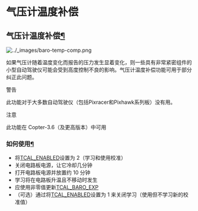 # 气压计温度补偿

## 气压计温度补偿[¶](https://ardupilot.org/copter/docs/common-baro-temp-comp.html#barometer-temperature-compensation)

![../\_images/baro-temp-comp.png](https://ardupilot.org/copter/\_images/baro-temp-comp.png)

如果气压计随着温度变化而报告的压力发生显着变化，则一些具有非常紧密组件的小型自动驾驶仪可能会受到高度控制不良的影响。气压计温度补偿功能可用于部分纠正此问题。

警告

此功能对于大多数自动驾驶仪（包括Pixracer和Pixhawk系列板）没有用。

注意

此功能在 Copter-3.6（及更高版本）中可用

### 如何使用[¶](https://ardupilot.org/copter/docs/common-baro-temp-comp.html#how-to-use)

* 将[TCAL\_ENABLED](https://ardupilot.org/copter/docs/parameters.html#tcal-enabled)设置为 2（学习和使用校准）
* 关闭电路板电源，让它冷却几分钟
* 打开电路板电源并放置约 10 分钟
* 学习将在电路板升温且不移动时发生
* 应使用非零值更新[TCAL\_BARO\_EXP](https://ardupilot.org/copter/docs/parameters.html#tcal-baro-exp)
* （可选）通过将[TCAL\_ENABLED](https://ardupilot.org/copter/docs/parameters.html#tcal-enabled)设置为 1 来关闭学习（使用但不学习新的校准值）
